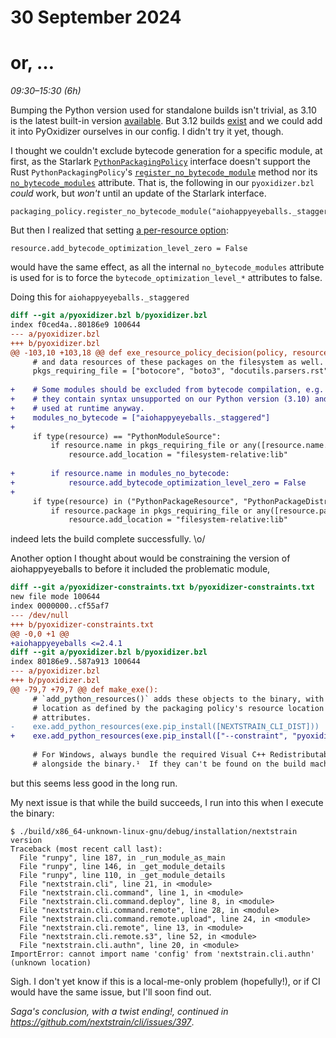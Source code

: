# 30 September 2024
# or, …

_09:30–15:30 (6h)_

Bumping the Python version used for standalone builds isn't trivial, as 3.10 is
the latest built-in version
[available](https://pyoxidizer.readthedocs.io/en/stable/pyoxidizer_packaging_python_distributions.html#available-python-distributions).
But 3.12 builds
[exist](https://github.com/indygreg/python-build-standalone/releases) and we
could add it into PyOxidizer ourselves in our config.  I didn't try it yet,
though.

I thought we couldn't exclude bytecode generation for a specific module, at
first, as the Starlark
[`PythonPackagingPolicy`](https://pyoxidizer.readthedocs.io/en/stable/pyoxidizer_config_type_python_packaging_policy.html)
interface doesn't support the Rust `PythonPackagingPolicy`'s
[`register_no_bytecode_module`](https://github.com/indygreg/PyOxidizer/blob/b78b0cb75f4317c45408bbc9a569c062c482c679/python-packaging/src/policy.rs#L427-L436)
method nor its
[`no_bytecode_modules`](https://github.com/indygreg/PyOxidizer/blob/b78b0cb75f4317c45408bbc9a569c062c482c679/python-packaging/src/policy.rs#L179-L180)
attribute.  That is, the following in our `pyoxidizer.bzl` _could_ work, but
_won't_ until an update of the Starlark interface.

    packaging_policy.register_no_bytecode_module("aiohappyeyeballs._staggered")

But then I realized that setting [a per-resource option](https://pyoxidizer.readthedocs.io/en/stable/pyoxidizer_config_resource_add_attributes.html#add-bytecode-optimization-level-zero):

    resource.add_bytecode_optimization_level_zero = False

would have the same effect, as all the internal `no_bytecode_modules` attribute
is used for is to force the `bytecode_optimization_level_*` attributes to
false.

Doing this for `aiohappyeyeballs._staggered`

```diff
diff --git a/pyoxidizer.bzl b/pyoxidizer.bzl
index f0ced4a..80186e9 100644
--- a/pyoxidizer.bzl
+++ b/pyoxidizer.bzl
@@ -103,10 +103,18 @@ def exe_resource_policy_decision(policy, resource):
     # and data resources of these packages on the filesystem as well.
     pkgs_requiring_file = ["botocore", "boto3", "docutils.parsers.rst", "docutils.writers"]
 
+    # Some modules should be excluded from bytecode compilation, e.g. because
+    # they contain syntax unsupported on our Python version (3.10) and aren't
+    # used at runtime anyway.
+    modules_no_bytecode = ["aiohappyeyeballs._staggered"]
+
     if type(resource) == "PythonModuleSource":
         if resource.name in pkgs_requiring_file or any([resource.name.startswith(p + ".") for p in pkgs_requiring_file]):
             resource.add_location = "filesystem-relative:lib"
 
+        if resource.name in modules_no_bytecode:
+            resource.add_bytecode_optimization_level_zero = False
+
     if type(resource) in ("PythonPackageResource", "PythonPackageDistributionResource"):
         if resource.package in pkgs_requiring_file or any([resource.package.startswith(p + ".") for p in pkgs_requiring_file]):
             resource.add_location = "filesystem-relative:lib"
```

indeed lets the build complete successfully. \o/

Another option I thought about would be constraining the version of
aiohappyeyeballs to before it included the problematic module,

```diff
diff --git a/pyoxidizer-constraints.txt b/pyoxidizer-constraints.txt
new file mode 100644
index 0000000..cf55af7
--- /dev/null
+++ b/pyoxidizer-constraints.txt
@@ -0,0 +1 @@
+aiohappyeyeballs <=2.4.1
diff --git a/pyoxidizer.bzl b/pyoxidizer.bzl
index 80186e9..587a913 100644
--- a/pyoxidizer.bzl
+++ b/pyoxidizer.bzl
@@ -79,7 +79,7 @@ def make_exe():
     # `add_python_resources()` adds these objects to the binary, with a load
     # location as defined by the packaging policy's resource location
     # attributes.
-    exe.add_python_resources(exe.pip_install([NEXTSTRAIN_CLI_DIST]))
+    exe.add_python_resources(exe.pip_install(["--constraint", "pyoxidizer-constraints.txt", NEXTSTRAIN_CLI_DIST]))
 
     # For Windows, always bundle the required Visual C++ Redistributable DLLs
     # alongside the binary.¹  If they can't be found on the build machine, the
```

but this seems less good in the long run.

My next issue is that while the build succeeds, I run into this when I execute
the binary:

```console
$ ./build/x86_64-unknown-linux-gnu/debug/installation/nextstrain version
Traceback (most recent call last):
  File "runpy", line 187, in _run_module_as_main
  File "runpy", line 146, in _get_module_details
  File "runpy", line 110, in _get_module_details
  File "nextstrain.cli", line 21, in <module>
  File "nextstrain.cli.command", line 1, in <module>
  File "nextstrain.cli.command.deploy", line 8, in <module>
  File "nextstrain.cli.command.remote", line 28, in <module>
  File "nextstrain.cli.command.remote.upload", line 24, in <module>
  File "nextstrain.cli.remote", line 13, in <module>
  File "nextstrain.cli.remote.s3", line 52, in <module>
  File "nextstrain.cli.authn", line 20, in <module>
ImportError: cannot import name 'config' from 'nextstrain.cli.authn' (unknown location)
```

Sigh.  I don't yet know if this is a local-me-only problem (hopefully!), or if
CI would have the same issue, but I'll soon find out.

_Saga's conclusion, with a twist ending!, continued in <https://github.com/nextstrain/cli/issues/397>_.
